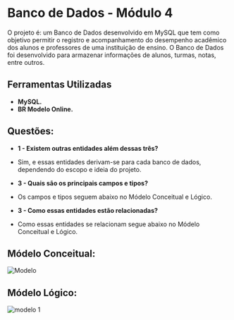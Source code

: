# Banco de Dados - Módulo 4

  O projeto é: um Banco de Dados desenvolvido em MySQL que tem como objetivo permitir o registro e acompanhamento do desempenho acadêmico dos alunos e professores de uma instituição de ensino. O Banco de Dados foi desenvolvido para armazenar informações de alunos, turmas, notas, entre outros.


## Ferramentas Utilizadas
- **MySQL.**
- **BR Modelo Online.**

## Questões:

- **1 - Existem outras entidades além dessas três?**
- Sim, e essas entidades derivam-se para cada banco de dados, dependendo do escopo e ideia do projeto.

- **3 - Quais são os principais campos e tipos?**
- Os campos e tipos seguem abaixo no Módelo Conceitual e Lógico.

- **3 - Como essas entidades estão relacionadas?**
- Como essas entidades se relacionam segue abaixo no Módelo Conceitual e Lógico.

## Módelo Conceitual:

![Modelo](https://user-images.githubusercontent.com/116355056/221614504-54b4ea54-1b20-4ad6-a9e0-305958e3ee87.jpeg)


## Módelo Lógico:

![modelo 1](https://user-images.githubusercontent.com/116355056/222743797-36ab1fec-d508-41ac-a82e-497564a6f229.png)
